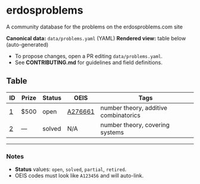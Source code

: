 # erdosproblems
A community database for the problems on the erdosproblems.com site

**Canonical data:** `data/problems.yaml` (YAML)
**Rendered view:** table below (auto-generated)

- To propose changes, open a PR editing `data/problems.yaml`.
- See **CONTRIBUTING.md** for guidelines and field definitions.

## Table

<!-- TABLE:START -->
| ID | Prize | Status | OEIS | Tags |
|---|---|---|---|---|
| [1](https://www.erdosproblems.com/1) | $500 | open | [A276661](https://oeis.org/A276661) | number theory, additive combinatorics |
| [2](https://www.erdosproblems.com/2) | — | solved | N/A | number theory, covering systems |
<!-- TABLE:END -->

---

### Notes

- **Status** values: `open`, `solved`, `partial`, `retired`.
- OEIS codes must look like `A123456` and will auto-link.

